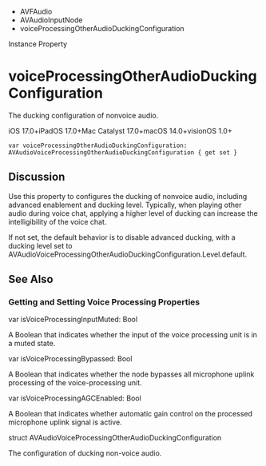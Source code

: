 

- AVFAudio
- AVAudioInputNode
-  voiceProcessingOtherAudioDuckingConfiguration 

Instance Property

# voiceProcessingOtherAudioDuckingConfiguration

The ducking configuration of nonvoice audio.

iOS 17.0+iPadOS 17.0+Mac Catalyst 17.0+macOS 14.0+visionOS 1.0+

``` source
var voiceProcessingOtherAudioDuckingConfiguration: AVAudioVoiceProcessingOtherAudioDuckingConfiguration { get set }
```

## Discussion

Use this property to configures the ducking of nonvoice audio, including advanced enablement and ducking level. Typically, when playing other audio during voice chat, applying a higher level of ducking can increase the intelligibility of the voice chat.

If not set, the default behavior is to disable advanced ducking, with a ducking level set to AVAudioVoiceProcessingOtherAudioDuckingConfiguration.Level.default.

## See Also

### Getting and Setting Voice Processing Properties

var isVoiceProcessingInputMuted: Bool

A Boolean that indicates whether the input of the voice processing unit is in a muted state.

var isVoiceProcessingBypassed: Bool

A Boolean that indicates whether the node bypasses all microphone uplink processing of the voice-processing unit.

var isVoiceProcessingAGCEnabled: Bool

A Boolean that indicates whether automatic gain control on the processed microphone uplink signal is active.

struct AVAudioVoiceProcessingOtherAudioDuckingConfiguration

The configuration of ducking non-voice audio.


